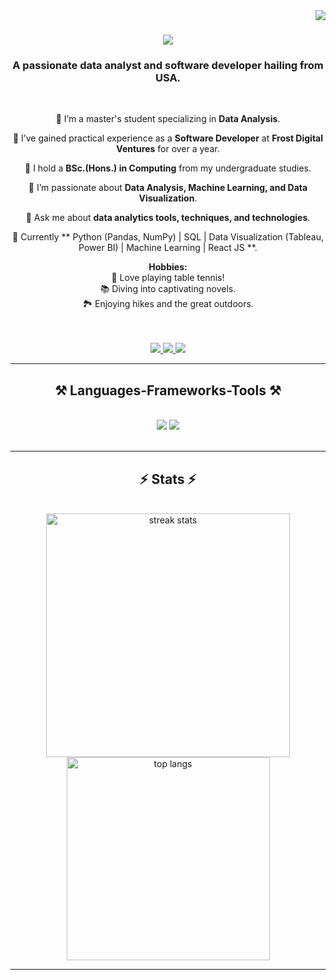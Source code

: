 <img align="right" src="https://visitor-badge.laobi.icu/badge?page_id=rupa-08.rupa-08" />

<h1 align="center">
    <img src="https://readme-typing-svg.herokuapp.com/?font=Righteous&size=35&center=true&vCenter=true&width=500&height=70&duration=4000&lines=Hi+there!+👋;+I'm+Rupa+Shrestha!;&color=6495ED"" />
</h1>

<h3 align="center">A passionate data analyst and software developer hailing from USA.</h3>

<br/>

<div align="center"> 

🚀 I’m a master's student specializing in **Data Analysis**.
 
 🚀 I’ve gained practical experience as a **Software Developer** at **Frost Digital Ventures** for over a year.

 🔭 I hold a **BSc.(Hons.) in Computing** from my undergraduate studies.

 🌟 I’m passionate about **Data Analysis, Machine Learning, and Data Visualization**.

 💬 Ask me about **data analytics tools, techniques, and technologies**.
 
 🌱 Currently ** Python (Pandas, NumPy) | SQL | Data Visualization (Tableau, Power BI) | Machine Learning | React JS **.

 **Hobbies:** <br/>
        🏓 Love playing table tennis! <br/>
        📚 Diving into captivating novels. <br/>
        🏞️ Enjoying hikes and the great outdoors. 
 </div>

 <br />
 <br />
<div align="center"> 
  <a href="mailto:rupashrestha597@gmail.com">
    <img src="https://img.shields.io/badge/Gmail-333333?style=for-the-badge&logo=gmail&logoColor=red" />
  </a>
  <a href="https://np.linkedin.com/in/rupa-shrestha" target="_blank">
    <img src="https://img.shields.io/badge/LinkedIn-0077B5?style=for-the-badge&logo=linkedin&logoColor=white" target="_blank" />
  </a>
  <a href="https://shrestha-rupa.web.app/" target="_blank">
     <img src="https://img.shields.io/badge/Portfolio-FF5722?style=for-the-badge&logo=todoist&logoColor=white" target="_blank" /> <!-- sqlite, safari, google-chrome are other good icon options -->
  </a>
</div>

 <hr/>
 
<h2 align="center">⚒️ Languages-Frameworks-Tools ⚒️</h2>
<br/>
<div align="center">
<!--     <img src="https://skillicons.dev/icons?i=react,html,css,vscode,github,tailwind,git" /> -->
<!--     <img src="https://skillicons.dev/icons?i=nodejs,javascript,typescript,express,firebase,mongodb" /><br> -->
    <img src="https://skillicons.dev/icons?i=anaconda,r,python,pytorch,sqlite,react,html,css,vscode,github,tailwind" />
    <img src="https://skillicons.dev/icons?i=javascript,typescript,express,firebase,mongodb,git,github" /><br>
</div>

</div>

<br/>
<hr/>

<h2 align="center">⚡ Stats ⚡</h2>
<br>
<div align="center">
  <img width="390" align="center" src="https://streak-stats.demolab.com?user=rupa-08&theme=dark&border_radius=10&date_format=M%20j%5B%2C%20Y%5D" alt="streak stats"/>
  <img width="325" align="center" src="https://github-readme-stats.vercel.app/api/top-langs/?username=rupa-08&layout=compact&theme=react&border_radius=10" alt="top langs" />
</div>


<hr/>

<!--
